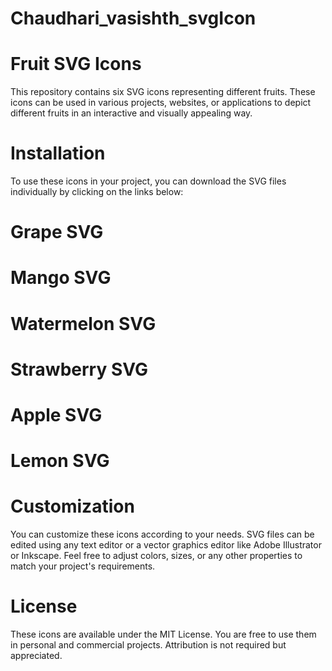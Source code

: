 # Chaudhari_vasishth_svgIcon
# Fruit SVG Icons
This repository contains six SVG icons representing different fruits. These icons can be used in various projects, websites, or applications to depict different fruits in an interactive and visually appealing way.

# Installation
To use these icons in your project, you can download the SVG files individually by clicking on the links below:

# Grape SVG
# Mango SVG
# Watermelon SVG
# Strawberry SVG
# Apple SVG
# Lemon SVG

# Customization
You can customize these icons according to your needs. SVG files can be edited using any text editor or a vector graphics editor like Adobe Illustrator or Inkscape. Feel free to adjust colors, sizes, or any other properties to match your project's requirements.

# License
These icons are available under the MIT License. You are free to use them in personal and commercial projects. Attribution is not required but appreciated.
